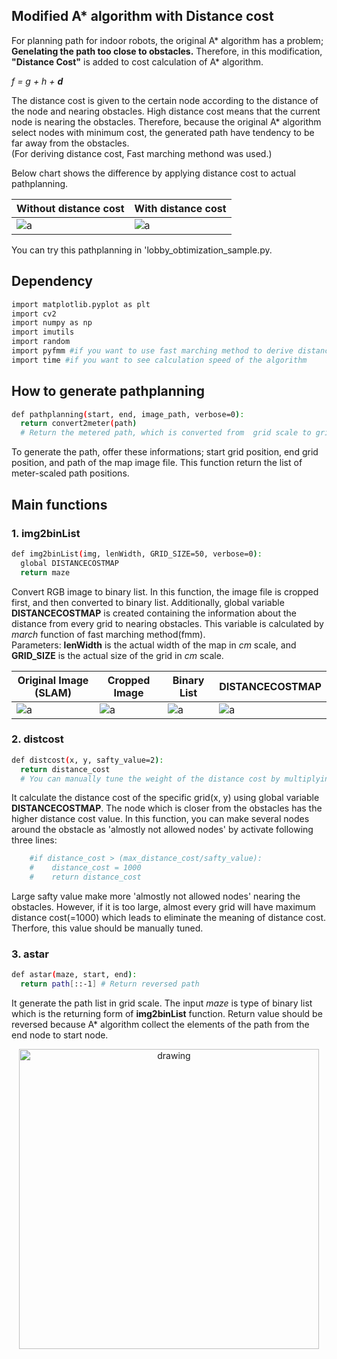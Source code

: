 ## Modified A* algorithm with Distance cost
For planning path for indoor robots, the original A* algorithm has a problem; __Genelating the path too close to obstacles.__ 
Therefore, in this modification, __"Distance Cost"__ is added to cost calculation of A* algorithm.  

_f = g + h + __d___ 

The distance cost is given to the certain node according to the distance of the node and nearing obstacles.
High distance cost means that the current node is nearing the obstacles.
Therefore, because the original A* algorithm select nodes with minimum cost, the generated path have tendency to be far away from the obstacles.  
(For deriving distance cost, Fast marching methond was used.)

Below chart shows the difference by applying distance cost to actual pathplanning. 

| Without distance cost | With distance cost |
|---|---|
|![a](https://github.com/shinkansan/2019-UGRP-DPoom/blob/master/img/lobby_test_withoutDC.PNG)|![a](https://github.com/shinkansan/2019-UGRP-DPoom/blob/master/img/lobby_test_withDC.PNG)|

You can try this pathplanning in 'lobby_obtimization_sample.py.

## Dependency
```bash
import matplotlib.pyplot as plt
import cv2
import numpy as np
import imutils
import random
import pyfmm #if you want to use fast marching method to derive distance cost
import time #if you want to see calculation speed of the algorithm
```

## How to generate pathplanning
```bash
def pathplanning(start, end, image_path, verbose=0):
  return convert2meter(path) 
  # Return the metered path, which is converted from  grid scale to grid scale
```
To generate the path, offer these informations; start grid position, end grid position, and path of the map image file. 
This function return the list of meter-scaled path positions.

## Main functions
### 1. img2binList
```bash
def img2binList(img, lenWidth, GRID_SIZE=50, verbose=0):
  global DISTANCECOSTMAP
  return maze
```
Convert RGB image to binary list. In this function, the image file is cropped first, and then converted to binary list. Additionally, global variable __DISTANCECOSTMAP__ is created containing the information about the distance from every grid to nearing obstacles. This variable is calculated by _march_ function of fast marching method(fmm).  
Parameters: __lenWidth__ is the actual width of the map in _cm_ scale, and __GRID_SIZE__ is the actual size of the grid in _cm_ scale.

| Original Image (SLAM) | Cropped Image | Binary List | DISTANCECOSTMAP |
|---|---|---|---|
|![a](https://github.com/shinkansan/2019-UGRP-DPoom/blob/master/img/original_map_image.PNG)|![a](https://github.com/shinkansan/2019-UGRP-DPoom/blob/master/img/cropped_map_image.PNG)|![a](https://github.com/shinkansan/2019-UGRP-DPoom/blob/master/img/cropped_binary_list.PNG)|![a](https://github.com/shinkansan/2019-UGRP-DPoom/blob/master/img/DISTANCECOSTMAP.PNG)|

### 2. distcost
```bash
def distcost(x, y, safty_value=2):
  return distance_cost 
  # You can manually tune the weight of the distance cost by multiplying to the returning value.
```
It calculate the distance cost of the specific grid(x, y) using global variable __DISTANCECOSTMAP__.
The node which is closer from the obstacles has the higher distance cost value.
In this function, you can make several nodes around the obstacle as 'almostly not allowed nodes' by activate following three lines:
```bash
    #if distance_cost > (max_distance_cost/safty_value):
    #    distance_cost = 1000
    #    return distance_cost
```
Large safty value make more 'almostly not allowed nodes' nearing the obstacles. However, if it is too large, almost every grid will have maximum distance cost(=1000) which leads to eliminate the meaning of distance cost. Therfore, this value should be manually tuned.


### 3. astar
```bash
def astar(maze, start, end):
  return path[::-1] # Return reversed path
```
It generate the path list in grid scale. The input _maze_ is type of binary list which is the returning form of __img2binList__ function. Return value should be reversed because A* algorithm collect the elements of the path from the end node to start node.

<center><img src="https://github.com/shinkansan/2019-UGRP-DPoom/blob/master/img/E5_223_path.PNG" alt="drawing" width="480"/></center>
